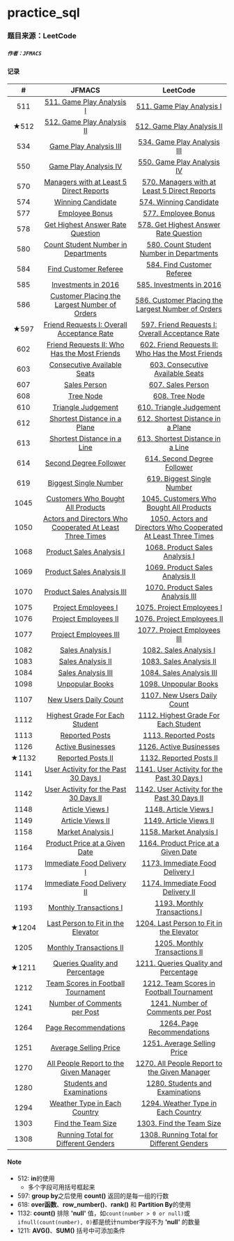 # practice_sql

### 题目来源：LeetCode

##### `作者：JFMACS`

#### 记录

|   #   |                            JFMACS                            |                           LeetCode                           |
| :---: | :----------------------------------------------------------: | :----------------------------------------------------------: |
|  511  | [511. Game Play Analysis I](/511%20-%20Game%20Play%20Analysis%20I.sql) | [511. Game Play Analysis I](https://leetcode-cn.com/problems/game-play-analysis-i/) |
| ★512  | [512. Game Play Analysis II](/512%20-%20Game%20Play%20Analysis%20II.sql) | [512. Game Play Analysis II](https://leetcode-cn.com/problems/game-play-analysis-ii/) |
|  534  | [Game Play Analysis III](/534%20-%20Game%20Play%20Analysis%20III.sql) | [534. Game Play Analysis III](https://leetcode-cn.com/problems/game-play-analysis-iii/) |
|  550  | [Game Play Analysis IV](/550%20-%20Game%20Play%20Analysis%20IV.sql) | [550. Game Play Analysis IV](https://leetcode-cn.com/problems/game-play-analysis-iv/) |
|  570  | [Managers with at Least 5 Direct Reports](/570%20-%20Managers%20with%20at%20Least%205%20Direct%20Reports.sql) | [570. Managers with at Least 5 Direct Reports](https://leetcode-cn.com/problems/managers-with-at-least-5-direct-reports/) |
|  574  |   [Winning Candidate](/574%20-%20Winning%20Candidate.sql)    | [574. Winning Candidate](https://leetcode-cn.com/problems/winning-candidate/) |
|  577  |      [Employee Bonus](/577%20-%20Employee%20Bonus.sql)       | [577. Employee Bonus](https://leetcode-cn.com/problems/employee-bonus/) |
|  578  | [Get Highest Answer Rate Question](/578%20-%20Get%20Highest%20Answer%20Rate%20Question.sql) | [578. Get Highest Answer Rate Question](https://leetcode-cn.com/problems/get-highest-answer-rate-question/) |
|  580  | [Count Student Number in Departments](/580%20-%20Count%20Student%20Number%20in%20Departments.sql) | [580. Count Student Number in Departments](https://leetcode-cn.com/problems/count-student-number-in-departments/) |
|  584  | [Find Customer Referee](/584%20-%20Find%20Customer%20Referee.sql) | [584. Find Customer Referee](https://leetcode-cn.com/problems/find-customer-referee/) |
|  585  | [Investments in 2016](/585%20-%20Investments%20in%202016.sql) | [585. Investments in 2016](https://leetcode-cn.com/problems/investments-in-2016/) |
|  586  | [Customer Placing the Largest Number of Orders](/586%20-%20Customer%20Placing%20the%20Largest%20Number%20of%20Orders.sql) | [586. Customer Placing the Largest Number of Orders](https://leetcode-cn.com/problems/customer-placing-the-largest-number-of-orders/) |
| ★597  | [Friend Requests I: Overall Acceptance Rate](/597%20-%20Friend%20Requests%20I%20Overall%20Acceptance%20Rate.sql) | [597. Friend Requests I: Overall Acceptance Rate](https://leetcode-cn.com/problems/friend-requests-i-overall-acceptance-rate/) |
|  602  | [Friend Requests II: Who Has the Most Friends](/602%20-%20Friend%20Requests%20II%20Who%20Has%20the%20Most%20Friends.sql) | [602. Friend Requests II: Who Has the Most Friends](https://leetcode-cn.com/problems/friend-requests-ii-who-has-the-most-friends/) |
|  603  | [Consecutive Available Seats](/603%20-%20Consecutive%20Available%20Seats.sql) | [603. Consecutive Available Seats](https://leetcode-cn.com/problems/consecutive-available-seats/) |
|  607  |        [Sales Person](/607%20-%20Sales%20Person.sql)         | [607. Sales Person](https://leetcode-cn.com/problems/sales-person/) |
|  608  |           [Tree Node](/608%20-%20Tree%20Node.sql)            | [608. Tree Node](https://leetcode-cn.com/problems/tree-node/) |
|  610  |  [Triangle Judgement](/610%20-%20Triangle%20Judgement.sql)   | [610. Triangle Judgement](https://leetcode-cn.com/problems/triangle-judgement/) |
|  612  | [Shortest Distance in a Plane](/612%20-%20Shortest%20Distance%20in%20a%20Plane.sql) | [612. Shortest Distance in a Plane](https://leetcode-cn.com/problems/shortest-distance-in-a-plane/) |
|  613  | [Shortest Distance in a Line](/613%20-%20Shortest%20Distance%20in%20a%20Line.sql) | [613. Shortest Distance in a Line](https://leetcode-cn.com/problems/shortest-distance-in-a-line/) |
|  614  | [Second Degree Follower](/614%20-%20Second%20Degree%20Follower.sql) | [614. Second Degree Follower](https://leetcode-cn.com/problems/second-degree-follower/) |
|  619  | [Biggest Single Number](/619%20-%20Biggest%20Single%20Number.sql) | [619. Biggest Single Number](https://leetcode-cn.com/problems/biggest-single-number/) |
| 1045  | [Customers Who Bought All Products](/1045%20-%20Customers%20Who%20Bought%20All%20Products.sql) | [1045. Customers Who Bought All Products](https://leetcode-cn.com/problems/customers-who-bought-all-products/) |
| 1050  | [Actors and Directors Who Cooperated At Least Three Times](/1050%20-%20Actors%20and%20Directors%20Who%20Cooperated%20At%20Least%20Three%20Times.sql) | [1050. Actors and Directors Who Cooperated At Least Three Times](https://leetcode-cn.com/problems/actors-and-directors-who-cooperated-at-least-three-times/) |
| 1068  | [Product Sales Analysis I](/1068%20-%20Product%20Sales%20Analysis%20I.sql) | [1068. Product Sales Analysis I](https://leetcode-cn.com/problems/product-sales-analysis-i/) |
| 1069  | [Product Sales Analysis II](/1069%20-%20Product%20Sales%20Analysis%20II.sql) | [1069. Product Sales Analysis II](https://leetcode-cn.com/problems/product-sales-analysis-ii/) |
| 1070  | [Product Sales Analysis III](/1070%20-%20Product%20Sales%20Analysis%20III.sql) | [1070. Product Sales Analysis III](https://leetcode-cn.com/problems/product-sales-analysis-iii/) |
| 1075  | [Project Employees I](/1075%20-%20Project%20Employees%20I.sql) | [1075. Project Employees I](https://leetcode-cn.com/problems/project-employees-i/) |
| 1076  | [Project Employees II](/1076%20-%20Project%20Employees%20II.sql) | [1076. Project Employees II](https://leetcode-cn.com/problems/project-employees-ii/) |
| 1077  | [Project Employees III](/1077%20-%20Project%20Employees%20III.sql) | [1077. Project Employees III](https://leetcode-cn.com/problems/project-employees-iii/) |
| 1082  |   [Sales Analysis I](/1082%20-%20Sales%20Analysis%20I.sql)   | [1082. Sales Analysis I](https://leetcode-cn.com/problems/sales-analysis-i/) |
| 1083  |  [Sales Analysis II](/1083%20-%20Sales%20Analysis%20II.sql)  | [1083. Sales Analysis II](https://leetcode-cn.com/problems/sales-analysis-ii/) |
| 1084  | [Sales Analysis III](/1084%20-%20Sales%20Analysis%20III.sql) | [1084. Sales Analysis III](https://leetcode-cn.com/problems/sales-analysis-iii/) |
| 1098  |     [Unpopular Books](/1098%20-%20Unpopular%20Books.sql)     | [1098. Unpopular Books](https://leetcode-cn.com/problems/unpopular-books/) |
| 1107  | [New Users Daily Count](/1107%20-%20New%20Users%20Daily%20Count.sql) | [1107. New Users Daily Count](https://leetcode-cn.com/problems/new-users-daily-count/) |
| 1112  | [Highest Grade For Each Student](/1112%20-%20Highest%20Grade%20For%20Each%20Student.sql) | [1112. Highest Grade For Each Student](https://leetcode-cn.com/problems/highest-grade-for-each-student/) |
| 1113  |      [Reported Posts](/1113%20-%20Reported%20Posts.sql)      | [1113. Reported Posts](https://leetcode-cn.com/problems/reported-posts/) |
| 1126  |   [Active Businesses](/1126%20-%20Active%20Businesses.sql)   | [1126. Active Businesses](https://leetcode-cn.com/problems/active-businesses/) |
| ★1132 |  [Reported Posts II](/1132%20-%20Reported%20Posts%20II.sql)  | [1132. Reported Posts II](https://leetcode-cn.com/problems/reported-posts-ii/) |
| 1141  | [User Activity for the Past 30 Days I](/1141%20-%20User%20Activity%20for%20the%20Past%2030%20Days%20I.sql) | [1141. User Activity for the Past 30 Days I](https://leetcode-cn.com/problems/user-activity-for-the-past-30-days-i/) |
| 1142  | [User Activity for the Past 30 Days II](/1142%20-%20User%20Activity%20for%20the%20Past%2030%20Days%20II.sql) | [1142. User Activity for the Past 30 Days II](https://leetcode-cn.com/problems/user-activity-for-the-past-30-days-ii/) |
| 1148  |    [Article Views I](/1148%20-%20Article%20Views%20I.sql)    | [1148. Article Views I](https://leetcode-cn.com/problems/article-views-i/) |
| 1149  |   [Article Views II](/1149%20-%20Article%20Views%20II.sql)   | [1149. Article Views II](https://leetcode-cn.com/problems/article-views-ii/) |
| 1158  |  [Market Analysis I](/1158%20-%20Market%20Analysis%20I.sql)  | [1158. Market Analysis I](https://leetcode-cn.com/problems/market-analysis-i/) |
| 1164  | [Product Price at a Given Date](/1164%20-%20Product%20Price%20at%20a%20Given%20Date.sql) | [1164. Product Price at a Given Date](https://leetcode-cn.com/problems/product-price-at-a-given-date/) |
| 1173  | [Immediate Food Delivery I](/1173%20-%20Immediate%20Food%20Delivery%20I.sql) | [1173. Immediate Food Delivery I](https://leetcode-cn.com/problems/immediate-food-delivery-i/) |
| 1174  | [Immediate Food Delivery II](/1174%20-%20Immediate%20Food%20Delivery%20II.sql) | [1174. Immediate Food Delivery II](https://leetcode-cn.com/problems/immediate-food-delivery-ii/) |
| 1193  | [Monthly Transactions I](/1193%20-%20Monthly%20Transactions%20I.sql) | [1193. Monthly Transactions I](https://leetcode-cn.com/problems/monthly-transactions-i/) |
| ★1204 | [Last Person to Fit in the Elevator](/1204%20-%20Last%20Person%20to%20Fit%20in%20the%20Elevator.sql) | [1204. Last Person to Fit in the Elevator](https://leetcode-cn.com/problems/last-person-to-fit-in-the-elevator/) |
| 1205  | [Monthly Transactions II](/1205%20-%20Monthly%20Transactions%20II.sql) | [1205. Monthly Transactions II](https://leetcode-cn.com/problems/monthly-transactions-ii/) |
| ★1211 | [Queries Quality and Percentage](/1211%20-%20Queries%20Quality%20and%20Percentage.sql) | [1211. Queries Quality and Percentage](https://leetcode-cn.com/problems/queries-quality-and-percentage/) |
| 1212  | [Team Scores in Football Tournament](/1212%20-%20Team%20Scores%20in%20Football%20Tournament.sql) | [1212. Team Scores in Football Tournament](https://leetcode-cn.com/problems/team-scores-in-football-tournament/) |
| 1241  | [Number of Comments per Post](/1241%20-%20Number%20of%20Comments%20per%20Post.sql) | [1241. Number of Comments per Post](https://leetcode-cn.com/problems/number-of-comments-per-post/) |
| 1264  | [Page Recommendations](/1264%20-%20Page%20Recommendations.sql) | [1264. Page Recommendations](https://leetcode-cn.com/problems/page-recommendations/) |
| 1251  | [Average Selling Price](/1251%20-%20Average%20Selling%20Price.sql) | [1251. Average Selling Price](https://leetcode-cn.com/problems/average-selling-price/) |
| 1270  | [All People Report to the Given Manager](/1270%20-%20All%20People%20Report%20to%20the%20Given%20Manager.sql) | [1270. All People Report to the Given Manager](https://leetcode-cn.com/problems/all-people-report-to-the-given-manager/) |
| 1280  | [Students and Examinations](/1280%20-%20Students%20and%20Examinations.sql) | [1280. Students and Examinations](https://leetcode-cn.com/problems/students-and-examinations/) |
| 1294  | [Weather Type in Each Country](/1294%20-%20Weather%20Type%20in%20Each%20Country.sql) | [1294. Weather Type in Each Country](https://leetcode-cn.com/problems/weather-type-in-each-country/) |
| 1303  | [Find the Team Size](/1303%20-%20Find%20the%20Team%20Size.sql) | [1303. Find the Team Size](https://leetcode-cn.com/problems/find-the-team-size/) |
| 1308  | [Running Total for Different Genders](/1308%20-%20Running%20Total%20for%20Different%20Genders.sql) | [1308. Running Total for Different Genders](https://leetcode-cn.com/problems/running-total-for-different-genders/) |

#### Note

*   512: **in**的使用
    *   多个字段可用括号框起来
*   597: **group by**之后使用 **count()** 返回的是每一组的行数
*   618: **over函数**、**row_number()**、**rank()** 和 **Partition By**的使用
*   1132: **count()** 排除 **'null'** 值，如`count(number > 0 or null)`或`ifnull(count(number), 0)`都是统计number字段不为 **'null'** 的数量
*   1211: **AVG()**、**SUM()** 括号中可添加条件

